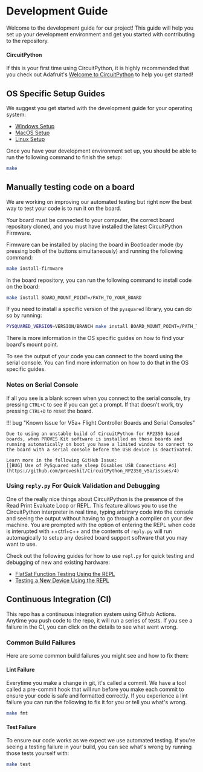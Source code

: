 # Development Guide
Welcome to the development guide for our project! This guide will help you set up your development environment and get you started with contributing to the repository.

#### CircuitPython
If this is your first time using CircuitPython, it is highly recommended that you check out Adafruit's [Welcome to CircuitPython](https://learn.adafruit.com/welcome-to-circuitpython/overview) to help you get started!

## OS Specific Setup Guides
We suggest you get started with the development guide for your operating system:

- [Windows Setup](\dev-guide-windows.md)
- [MacOS Setup](\dev-guide-macos.md)
- [Linux Setup](\dev-guide-linux.md)

Once you have your development environment set up, you should be able to run the following command to finish the setup:
```sh
make
```

## Manually testing code on a board
We are working on improving our automated testing but right now the best way to test your code is to run it on the board.

Your board must be connected to your computer, the correct board repository cloned, and you must have installed the latest CircuitPython Firmware.

Firmware can be installed by placing the board in Bootloader mode (by pressing both of the buttons simultaneously) and running the following command:
```sh
make install-firmware
```

In the board repository, you can run the following command to install code on the board:
```sh
make install BOARD_MOUNT_POINT=/PATH_TO_YOUR_BOARD
```

If you need to install a specific version of the `pysquared` library, you can do so by running:
```sh
PYSQUARED_VERSION=VERSION/BRANCH make install BOARD_MOUNT_POINT=/PATH_TO_YOUR_BOARD
```

There is more information in the OS specific guides on how to find your board's mount point.

To see the output of your code you can connect to the board using the serial console. You can find more information on how to do that in the OS specific guides.

### Notes on Serial Console
If all you see is a blank screen when you connect to the serial console, try pressing `CTRL+C` to see if you can get a prompt. If that doesn't work, try pressing `CTRL+D` to reset the board.

!!! bug "Known Issue for V5a+ Flight Controller Boards and Serial Consoles"

    Due to using an unstable build of CircuitPython for RP2350 based boards, when PROVES Kit software is installed on these boards and running automatically on boot you have a limited window to connect to the board with a serial console before the USB device is deactivated.

    Learn more in the following GitHub Issue:
    [[BUG] Use of PySquared safe_sleep Disables USB Connections #4](https://github.com/proveskit/CircuitPython_RP2350_v5a/issues/4)

### Using `reply.py` For Quick Validation and Debugging
One of the really nice things about CircuitPython is the presence of the Read Print Evaluate Loop or REPL. This feature allows you to use the CircuitPython interpreter in real time, typing arbitrary code into the console and seeing the output without having to go through a compiler on your dev machine. You are prompted with the option of entering the REPL when code is interupted with ++ctrl+c++ and the contents of `reply.py` will run automagically to setup any desired board support software that you may want to use.

Check out the following guides for how to use `repl.py` for quick testing and debugging of new and existing hardware:

- [FlatSat Function Testing Using the REPL](\dev-guide-repl-function-tests.md)
- [Testing a New Device Using the REPL](\dev-guide-repl-new-device-test.md)

## Continuous Integration (CI)
This repo has a continuous integration system using Github Actions. Anytime you push code to the repo, it will run a series of tests. If you see a failure in the CI, you can click on the details to see what went wrong.

### Common Build Failures
Here are some common build failures you might see and how to fix them:

#### Lint Failure
Everytime you make a change in git, it's called a commit. We have a tool called a pre-commit hook that will run before you make each commit to ensure your code is safe and formatted correctly. If you experience a lint failure you can run the following to fix it for you or tell you what's wrong.
```sh
make fmt
```

#### Test Failure
To ensure our code works as we expect we use automated testing. If you're seeing a testing failure in your build, you can see what's wrong by running those tests yourself with:
```sh
make test
```
